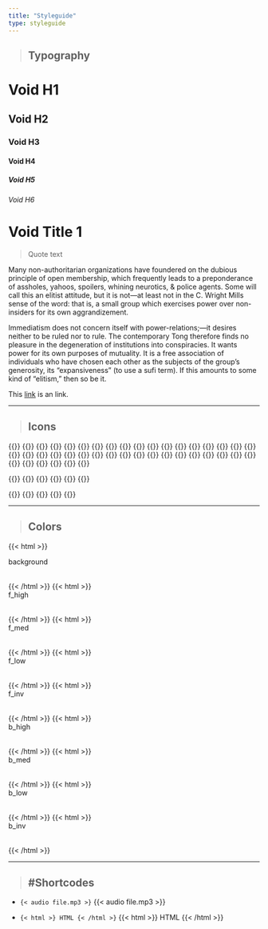 ```yaml
---
title: "Styleguide"
type: styleguide
---
```

> ## Typography

# Void H1
## Void H2
### Void H3
#### Void H4
##### Void H5
###### Void H6


Void Title 1
============

> Quote text

Many non-authoritarian organizations have foundered on the dubious principle of open membership, which frequently leads to a preponderance of assholes, yahoos, spoilers, whining neurotics, & police agents. Some will call this an elitist attitude, but it is not—at least not in the C. Wright Mills sense of the word: that is, a small group which exercises power over non-insiders for its own aggrandizement.

Immediatism does not concern itself with power-relations;—it desires neither to be ruled nor to rule. The contemporary Tong therefore finds no pleasure in the degeneration of institutions into conspiracies. It wants power for its own purposes of mutuality. It is a free association of individuals who have chosen each other as the subjects of the group’s generosity, its “expansiveness” (to use a sufi term). If this amounts to some kind of “elitism,” then so be it.

This [link](https://disktree.net) is an link.

---
> ## Icons

{{<icon android>}}
{{<icon arrow-left>}}
{{<icon arrow-right>}}
{{<icon arrow-up>}}
{{<icon arrow-dpwn>}}
{{<icon barcode>}}
{{<icon bolt>}}
{{<icon bug>}}
{{<icon circle>}}
{{<icon close>}}
{{<icon code>}}
{{<icon coffee>}}
{{<icon copyright>}}
{{<icon diamond>}}
{{<icon download>}}
{{<icon envelope>}}
{{<icon external-link>}}
{{<icon feed>}}
{{<icon file-sound-o>}}
{{<icon film>}}
{{<icon filter>}}
{{<icon flash>}}
{{<icon flask>}}
{{<icon gamepad>}}
{{<icon github>}}
{{<icon github-alt>}}
{{<icon github-square>}}
{{<icon hashtag>}}
{{<icon magnet>}}
{{<icon microchip>}}
{{<icon moon-o>}}
{{<icon music>}}
{{<icon plus>}}
{{<icon ra>}}
{{<icon remove>}}
{{<icon rss>}}
{{<icon rss-square>}}
{{<icon search>}}
{{<icon times>}}
{{<icon video-camera>}}
{{<icon youtube-square>}}
{{<icon vimeo>}}

{{<icon circle-tong>}}
{{<icon cross>}}
{{<icon syn>}}
{{<icon proccess>}}
{{<icon vril>}}
{{<icon topy>}}

{{<icon link-web>}}
{{<icon link-github>}}
{{<icon link-vimeo>}}
{{<icon link-youtube>}}
{{<icon link-download>}}

---
> ## Colors

{{< html >}}<div><div>background</div><div style="width:2rem;height:2rem;background:var(--background);"></div></div>{{< /html >}}
{{< html >}}<div><div>f_high</div><div style="width:2rem;height:2rem;background:var(--f_high);"></div></div>{{< /html >}}
{{< html >}}<div><div>f_med</div><div style="width:2rem;height:2rem;background:var(--f_med);"></div></div>{{< /html >}}
{{< html >}}<div><div>f_low</div><div style="width:2rem;height:2rem;background:var(--f_low);"></div></div>{{< /html >}}
{{< html >}}<div><div>f_inv</div><div style="width:2rem;height:2rem;background:var(--f_inv);"></div></div>{{< /html >}}
{{< html >}}<div><div>b_high</div><div style="width:2rem;height:2rem;background:var(--b_high);"></div></div>{{< /html >}}
{{< html >}}<div><div>b_med</div><div style="width:2rem;height:2rem;background:var(--b_med);"></div></div>{{< /html >}}
{{< html >}}<div><div>b_low</div><div style="width:2rem;height:2rem;background:var(--b_low);"></div></div>{{< /html >}}
{{< html >}}<div><div>b_inv</div><div style="width:2rem;height:2rem;background:var(--b_inv);"></div></div>{{< /html >}}

---
> ## #Shortcodes

* `{< audio file.mp3 >}`
{{< audio file.mp3 >}}

* `{< html >} HTML {< /html >}`
{{< html >}} HTML {{< /html >}}
